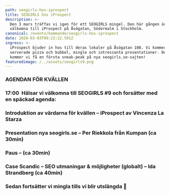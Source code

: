 ```yaml
---
path: seogirls-hos-iprospect
title: SEOGIRLS hos iProspect
description: >-
  Den 3 mars träffas vi igen för ett SEOGIRLS mingel. Den här gången är vi
  välkomna till iProspect på Åsögatan, Södermalm i Stockholm.
canonical: /events/kommande/seogirls-hos-iprospect
date: 2020-03-03T09:23:22.591Z
ingress: >-
  iProspect bjuder in hos till deras lokaler på Åsögatan 108. Vi kommer bli
  serverade pizza och bubbel, mingle och intressanta presentationer. Dessutom
  kommer vi få en första sneak-peak på nya seogirls.se-sajten!
featuredimage: /../assets/seogirls9.png
---
```

### AGENDAN FÖR KVÄLLEN

### 17:00  Hälsar vi välkomna till SEOGIRLS #9 och forsätter med en späckad agenda:

### Introduktion av värdarna för kvällen – iProspect av Vincenza La Starza

### Presentation nya seogirls.se – Per Riekkola från Kumpan (ca 30min)

### Paus – (ca 30min)

### Case Scandic – SEO utmaningar & möjligheter (globalt) – Ida Strandberg (ca 40min)

### Sedan fortsätter vi mingla tills vi blir utslängda 🙂

###
